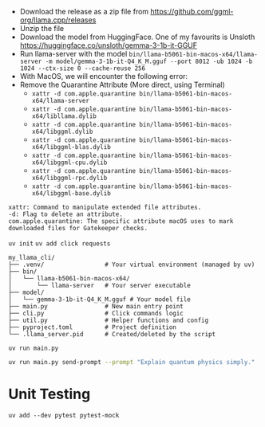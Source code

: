 - Download the release as a zip file from https://github.com/ggml-org/llama.cpp/releases
- Unzip the file
- Download the model from HuggingFace. One of my favourits is Unsloth https://huggingface.co/unsloth/gemma-3-1b-it-GGUF
- Run llama-server with the model `bin/llama-b5061-bin-macos-x64/llama-server -m model/gemma-3-1b-it-Q4_K_M.gguf --port 8012 -ub 1024 -b 1024 --ctx-size 0 --cache-reuse 256`
- With MacOS, we will encounter the following error: 
- Remove the Quarantine Attribute (More direct, using Terminal) 
  - `xattr -d com.apple.quarantine bin/llama-b5061-bin-macos-x64/llama-server`
  - `xattr -d com.apple.quarantine bin/llama-b5061-bin-macos-x64/libllama.dylib`
  - `xattr -d com.apple.quarantine bin/llama-b5061-bin-macos-x64/libggml.dylib`
  - `xattr -d com.apple.quarantine bin/llama-b5061-bin-macos-x64/libggml-blas.dylib`
  - `xattr -d com.apple.quarantine bin/llama-b5061-bin-macos-x64/libggml-cpu.dylib`
  - `xattr -d com.apple.quarantine bin/llama-b5061-bin-macos-x64/libggml-rpc.dylib`
  - `xattr -d com.apple.quarantine bin/llama-b5061-bin-macos-x64/libggml-base.dylib`
```
xattr: Command to manipulate extended file attributes.
-d: Flag to delete an attribute.
com.apple.quarantine: The specific attribute macOS uses to mark downloaded files for Gatekeeper checks.
```
`uv init`
`uv add click requests`


```
my_llama_cli/
├── .venv/                 # Your virtual environment (managed by uv)
├── bin/
│   └── llama-b5061-bin-macos-x64/
│       └── llama-server   # Your server executable
├── model/
│   └── gemma-3-1b-it-Q4_K_M.gguf # Your model file
├── main.py                # New main entry point
├── cli.py                 # Click commands logic
├── util.py                # Helper functions and config
├── pyproject.toml         # Project definition
└── .llama_server.pid      # Created/deleted by the script
```

`uv run main.py`

```bash
uv run main.py send-prompt --prompt "Explain quantum physics simply."
```

# Unit Testing
`uv add --dev pytest pytest-mock`